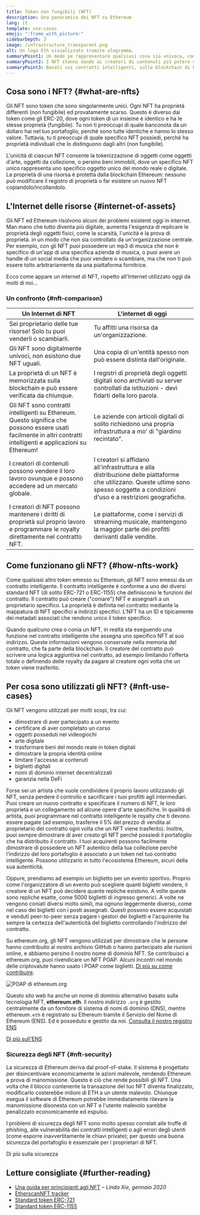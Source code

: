 ```yaml
---
title: Token non fungibili (NFT)
description: Una panoramica dei NFT su Ethereum
lang: it
template: use-cases
emoji: ":frame_with_picture:"
sidebarDepth: 3
image: /infrastructure_transparent.png
alt: Un logo Eth visualizzato tramite ologramma.
summaryPoint1: Un modo pe rappresentare qualsiasi cosa sia univoca, come una risorsa basata su Ethereum.
summaryPoint2: I NFT stanno dando ai creatori di contenuti più potere che mai.
summaryPoint3: Basati sui contratti intelligenti, sulla blockchain di Ethereum.
---
```


## Cosa sono i NFT? \{#what-are-nfts}

Gli NFT sono token che sono singolarmente unici. Ogni NFT ha proprietà differenti (non fungibile) ed provatamente scarso. Questo è diverso dai token come gli ERC-20, dove ogni token di un insieme è identico e ha le stesse proprietà (fungibile). Tu non ti preoccupi di quale banconota da un dollaro hai nel tuo portafoglio, perché sono tutte identiche e hanno lo stesso valore. Tuttavia, tu _ti_ preoccupi di quale specifico NFT possiedi, perché ha proprietà individuali che lo distinguono dagli altri (non fungibile).

L'unicità di ciascun NFT consente la tokenizzazione di oggetti come oggetti d'arte, oggetti da collezione, o persino beni immobili, dove un specifico NFT unico rappresenta uno specifico oggetto unico del mondo reale o digitale. La proprietà di una risorsa è protetta dalla blockchain Ethereum: nessuno può modificare il registro di proprietà o far esistere un nuovo NFT copiandolo/incollandolo.

<YouTube id="Xdkkux6OxfM" />

## L'Internet delle risorse \{#internet-of-assets}

Gli NFT ed Ethereum risolvono alcuni dei problemi esistenti oggi in internet. Man mano che tutto diventa più digitale, aumenta l'esigenza di replicare le proprietà degli oggetti fisici, come la scarsità, l'unicità e la prova di proprietà. in un modo che non sia controllato da un'organizzazione centrale. Per esempio, con gli NFT puoi possedere un mp3 di musica che non è specifico di un'app di una specifica azienda di musica, o puoi avere un handle di un social media che puoi vendere o scambiare, ma che non ti può essere tolto arbitrariamente da una piattaforma fornitrice.

Ecco come appare un internet di NFT, rispetto all'Internet utilizzato oggi da molti di noi...

### Un confronto \{#nft-comparison}

| Un Internet di NFT                                                                                                                                                | L'internet di oggi                                                                                                                                                                  |
| ----------------------------------------------------------------------------------------------------------------------------------------------------------------- | ----------------------------------------------------------------------------------------------------------------------------------------------------------------------------------- |
| Sei proprietario delle tue risorse! Solo tu puoi venderli o scambiarli.                                                                                           | Tu affitti una risorsa da un'organizzazione.                                                                                                                                        |
| Gli NFT sono digitalmente univoci, non esistono due NFT uguali.                                                                                                   | Una copia di un'entità spesso non può essere distinta dall'originale.                                                                                                               |
| La proprietà di un NFT è memorizzata sulla blockchain e può essere verificata da chiunque.                                                                        | I registri di proprietà degli oggetti digitali sono archiviati su server controllati da istituzioni - devi fidarti della loro parola.                                               |
| Gli NFT sono contratti intelligenti su Ethereum. Questo significa che possono essere usati facilmente in altri contratti intelligenti e applicazioni su Ethereum! | Le aziende con articoli digitali di solito richiedono una propria infrastruttura a mo' di "giardino recintato".                                                                     |
| I creatori di contenuti possono vendere il loro lavoro ovunque e possono accedere ad un mercato globale.                                                          | I creatori si affidano all'infrastruttura e alla distribuzione delle piattaforme che utilizzano. Queste ultime sono spesso soggette a condizioni d'uso e a restrizioni geografiche. |
| I creatori di NFT possono mantenere i diritti di proprietà sul proprio lavoro e programmare le royalty direttamente nel contratto NFT.                            | Le piattaforme, come i servizi di streaming musicale, mantengono la maggior parte dei profitti derivanti dalle vendite.                                                             |

## Come funzionano gli NFT? \{#how-nfts-work}

Come qualsiasi altro token emesso su Ethereum, gli NFT sono emessi da un contratto intelligente. Il contratto intelligente è conforme a uno dei diversi standard NFT (di solito ERC-721 o ERC-1155) che definiscono le funzioni del contratto. Il contratto può creare ("coniare") NFT e assegnarli a un proprietario specifico. La proprietà è definita nel contratto mediante la mappatura di NFT specifici a indirizzi specifici. L'NFT ha un ID e tipicamente dei metadati associati che rendono unico il token specifico.

Quando qualcuno crea o conia un NFT, in realtà sta eseguendo una funzione nel contratto intelligente che assegna uno specifico NFT al suo indirizzo. Queste informazioni vengono conservate nella memoria del contratto, che fa parte della blockchain. Il creatore del contratto può scrivere una logica aggiuntiva nel contratto, ad esempio limitando l'offerta totale o definendo delle royalty da pagare al creatore ogni volta che un token viene trasferito.

## Per cosa sono utilizzati gli NFT? \{#nft-use-cases}

Gli NFT vengono utilizzati per molti scopi, tra cui:

- dimostrare di aver partecipato a un evento
- certificare di aver completato un corso
- oggetti posseduti nei videogiochi
- arte digitale
- trasformare beni del mondo reale in token digitali
- dimostrare la propria identità online
- limitare l'accesso ai contenuti
- biglietti digitali
- nomi di dominio internet decentralizzati
- garanzia nella DeFi

Forse sei un artista che vuole condividere il proprio lavoro utilizzando gli NFT, senza perdere il controllo e sacrificare i tuoi profitti agli intermediari. Puoi creare un nuovo contratto e specificare il numero di NFT, le loro proprietà e un collegamento ad alcune opere d'arte specifiche. In qualità di artista, puoi programmare nel contratto intelligente le royalty che ti devono essere pagate (ad esempio, trasferire il 5% del prezzo di vendita al proprietario del contratto ogni volta che un NFT viene trasferito). Inoltre, puoi sempre dimostrare di aver creato gli NFT perché possiedi il portafoglio che ha distribuito il contratto. I tuoi acquirenti possono facilmente dimostrare di possedere un NFT autentico della tua collezione perché l'indirizzo del loro portafoglio è associato a un token nel tuo contratto intelligente. Possono utilizzarlo in tutto l'ecosistema Ethereum, sicuri della sua autenticità.

Oppure, prendiamo ad esempio un biglietto per un evento sportivo. Proprio come l'organizzatore di un evento può scegliere quanti biglietti vendere, il creatore di un NFT può decidere quante repliche esistono. A volte queste sono repliche esatte, come 5000 biglietti di ingresso generici. A volte ne vengono coniati diversi molto simili, ma ognuno leggermente diverso, come nel caso dei biglietti con i posti assegnati. Questi possono essere acquistati e venduti peer-to-peer senza pagare i gestori dei biglietti e l'acquirente ha sempre la certezza dell'autenticità del biglietto controllando l'indirizzo del contratto.

Su ethereum.org, gli NFT vengono utilizzati per dimostrare che le persone hanno contribuito al nostro archivio GitHub o hanno partecipato alle riunioni online, e abbiamo persino il nostro nome di dominio NFT. Se contribuisci a ethereum.org, puoi rivendicare un NFT POAP. Alcuni incontri nel mondo delle criptovalute hanno usato i POAP come biglietti. [Di più su come contribuire](/contributing/#poap).

![POAP di ethereum.org](./poap.png)

Questo sito web ha anche un nome di dominio alternativo basato sulla tecnologia NFT, **ethereum.eth**. Il nostro indirizzo `.org` è gestito centralmente da un fornitore di sistema di nomi di dominio (DNS), mentre ethereum`.eth` è registrato su Ethereum tramite il Servizio del Nome di Ethereum (ENS). Ed è posseduto e gestito da noi. [Consulta il nostro registro ENS](https://app.ens.domains/name/ethereum.eth)

[Di più sull'ENS](https://app.ens.domains)

<Divider />

### Sicurezza degli NFT \{#nft-security}

La sicurezza di Ethereum deriva dal proof-of-stake. Il sistema è progettato per disincentivare economicamente le azioni malevole, rendendo Ethereum a prova di manomissione. Questo è ciò che rende possibili gli NFT. Una volta che il blocco contenente la transazione del tuo NFT diventa finalizzato, modificarlo costerebbe milioni di ETH a un utente malevolo. Chiunque esegua il software di Ethereum potrebbe immediatamente rilevare la manomissione disonesta con un NFT e l'utente malevolo sarebbe penalizzato economicamente ed espulso.

I problemi di sicurezza degli NFT sono molto spesso correlati alle truffe di phishing, alle vulnerabilità dei contratti intelligenti o agli errori degli utenti (come esporre inavvertitamente le chiavi private); per questo una buona sicurezza del portafoglio è essenziale per i proprietari di NFT.

<ButtonLink to="/security/">
  Di più sulla sicurezza
</ButtonLink>

## Letture consigliate \{#further-reading}

- [Una guida per principianti agli NFT](https://linda.mirror.xyz/df649d61efb92c910464a4e74ae213c4cab150b9cbcc4b7fb6090fc77881a95d) – _Linda Xie, gennaio 2020_
- [EtherscanNFT tracker](https://etherscan.io/nft-top-contracts)
- [Standard token ERC-721](/developers/docs/standards/tokens/erc-721/)
- [Standard token ERC-1155](/developers/docs/standards/tokens/erc-1155/)

<Divider />

<QuizWidget quizKey="nfts" />
